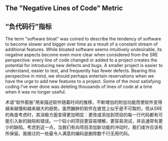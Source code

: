 ## **The "Negative Lines of Code" Metric**

## **“负代码行”指标**

The term "software bloat" was coined to describe the tendency of software to become slower and bigger over time as a result of a constant stream of additional features. While bloated software seems intuitively undesirable, its negative aspects become even more clear when considered from the SRE perspective: every line of code changed or added to a project creates the potential for introducing new defects and bugs. A smaller project is easier to understand, easier to test, and frequently has fewer defects. Bearing this perspective in mind, we should perhaps entertain reservations when we have the urge to add new features to a project. Some of the most satisfying coding I’ve ever done was deleting thousands of lines of code at a time when it was no longer useful.

术语“软件膨胀”用来描述软件随着时间的推移，不断增加的附加功能而使软件变得越来越慢和越来越大的趋势。虽然臃肿的软件在直觉上似乎是不可取的，但从SRE的角度考虑时，其消极方面变得更加明显：更改或添加到项目的每一行代码都有可能引入新的缺陷和错误。一个较小的项目更容易理解，更容易测试，并且通常有更少的缺陷。考虑到这一点，当我们有向项目添加新功能的冲动时，我们或许应该有所保留。我做过的一些最令人满意的编码是删除数千行无用代码。
